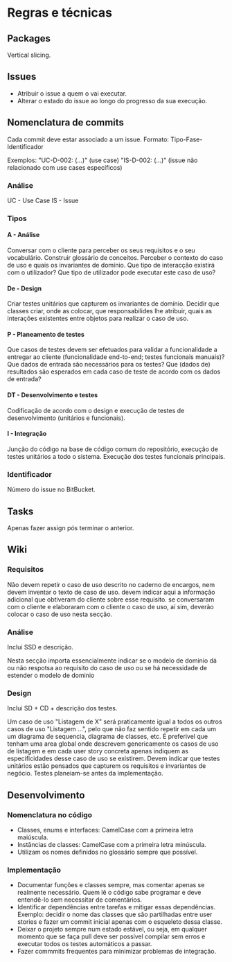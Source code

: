 # Regras e técnicas


## Packages

Vertical slicing.


## Issues
* Atribuir o issue a quem o vai executar.
* Alterar o estado do issue ao longo do progresso da sua execução.


## Nomenclatura de commits

Cada commit deve estar associado a um issue.
Formato: Tipo-Fase-Identificador

Exemplos:
"UC-D-002: (...)" (use case)
"IS-D-002: (...)" (issue não relacionado com use cases específicos)


### Análise

UC - Use Case
IS - Issue


### Tipos

#### A - Análise
  Conversar com o cliente para perceber os seus requisitos e o seu
vocabulário. Construir glossário de conceitos. Perceber o contexto do caso de
uso e quais os invariantes de domínio. Que tipo de interacção existirá com o
utilizador? Que tipo de utilizador pode executar este caso de uso?

#### De - Design
  Criar testes unitários que capturem os invariantes de domínio. Decidir
que classes criar, onde as colocar, que responsabilides lhe atribuir, quais as
interações existentes entre objetos para realizar o caso de uso.

#### P - Planeamento de testes
  Que casos de testes devem ser efetuados para validar
a funcionalidade a entregar ao cliente (funcionalidade end-to-end; testes
funcionais manuais)? Que dados de entrada são necessários para os testes? Que
(dados de) resultados são esperados em cada caso de teste de acordo com os
dados de entrada?

#### DT - Desenvolvimento e testes
  Codificação de acordo com o design e execução de
testes de desenvolvimento (unitários e funcionais).

#### I - Integração
  Junção do código na base de código comum do repositório,
execução de testes unitários a todo o sistema. Execução dos testes funcionais
principais.


### Identificador

Número do issue no BitBucket.


## Tasks

Apenas fazer assign pós terminar o anterior.


## Wiki

### Requisitos
Não devem repetir o caso de uso descrito no caderno de encargos, nem devem inventar o texto de caso de uso. devem indicar aqui a informação adicional que obtiveram do cliente sobre esse requisito. se conversaram com o cliente e elaboraram com o cliente o caso de uso, aí sim, deverão colocar o caso de uso nesta secção.

### Análise
Inclui SSD e descrição.

Nesta secção importa essencialmente indicar se o modelo de dominio dá ou não respotsa ao requisito do caso de uso ou se há necessidade de estender o modelo de dominio 

### Design
Inclui SD + CD + descrição dos testes.

Um caso de uso "Listagem de X" será praticamente igual a todos os outros casos de uso "Listagem ...", pelo que não faz sentido repetir em cada um um diagrama de sequencia, diagrama de classes, etc. É preferivel que tenham uma area global onde descrevem genericamente os casos de uso de listagem e em cada user story concreta apenas indiquem as especificidades desse caso de uso se existirem. Devem indicar que testes unitários estão pensados que capturem os requisitos e invariantes de negócio. Testes planeiam-se antes da implementação.


## Desenvolvimento

### Nomenclatura no código

* Classes, enums e interfaces: CamelCase com a primeira letra maiúscula.
* Instâncias de classes: CamelCase com a primeira letra minúscula.
* Utilizam os nomes definidos no glossário sempre que possível.

### Implementação
* Documentar funções e classes sempre, mas comentar apenas se realmente necessário. Quem lê o código sabe programar e deve entendê-lo sem necessitar de comentários.
* Identificar dependências entre tarefas e mitigar essas dependências. Exemplo: decidir o nome das classes que são partilhadas entre user stories e fazer um commit inicial apenas com o esqueleto dessa classe.
* Deixar o projeto sempre num estado estável, ou seja, em qualquer momento que se faça pull deve ser possível compilar sem erros e executar todos os testes automáticos a passar.
* Fazer commmits frequentes para minimizar problemas de integração.
